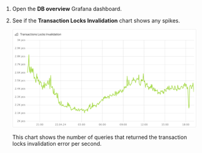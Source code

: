 1. Open the **DB overview** Grafana dashboard.

1. See if the **Transaction Locks Invalidation** chart shows any spikes.

    ![](../_assets/transactions-locks-invalidation.png)

    This chart shows the number of queries that returned the transaction locks invalidation error per second.

